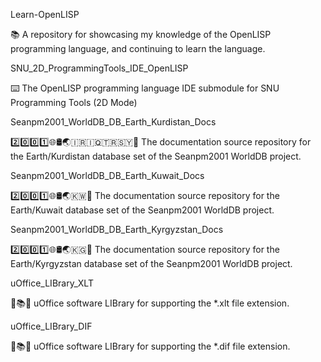 
Learn-OpenLISP

📚️ A repository for showcasing my knowledge of the OpenLISP programming language, and continuing to learn the language. 

SNU_2D_ProgrammingTools_IDE_OpenLISP

⌨️ The OpenLISP programming language IDE submodule for SNU Programming Tools (2D Mode)

Seanpm2001_WorldDB_DB_Earth_Kurdistan_Docs

2️⃣️0️⃣️0️⃣️1️⃣️🌐️🛢️🌏️🇮🇷️🇮🇶️🇹🇷️🇸🇾️📖️ The documentation source repository for the Earth/Kurdistan database set of the Seanpm2001 WorldDB project. 

Seanpm2001_WorldDB_DB_Earth_Kuwait_Docs

2️⃣️0️⃣️0️⃣️1️⃣️🌐️🛢️🌏️🇰🇼️📖️ The documentation source repository for the Earth/Kuwait database set of the Seanpm2001 WorldDB project. 

Seanpm2001_WorldDB_DB_Earth_Kyrgyzstan_Docs

2️⃣️0️⃣️0️⃣️1️⃣️🌐️🛢️🌏️🇰🇬️📖️ The documentation source repository for the Earth/Kyrgyzstan database set of the Seanpm2001 WorldDB project. 

uOffice_LIBrary_XLT

📙️📚️💾️ uOffice software LIBrary for supporting the *.xlt file extension.

uOffice_LIBrary_DIF

📙️📚️💾️ uOffice software LIBrary for supporting the *.dif file extension.

